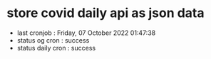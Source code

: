 # store covid daily api as json data

- last cronjob : Friday, 07 October 2022 01:47:38
- status og cron : success
- status daily cron : success
      
      